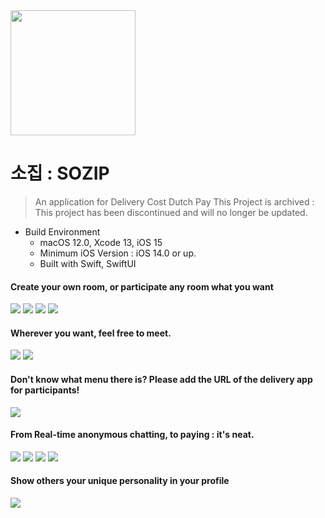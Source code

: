<img src="appstore.png" width=200>

소집 : SOZIP
=====

> An application for Delivery Cost Dutch Pay
> This Project is archived : This project has been discontinued and will no longer be updated.

* Build Environment
  + macOS 12.0, Xcode 13, iOS 15
  + Minimum iOS Version : iOS 14.0 or up.
  + Built with Swift, SwiftUI

#### Create your own room, or participate any room what you want

<img src="0.jpeg">
<img src="1.jpeg">
<img src="2.jpeg">
<img src="10.jpeg">

#### Wherever you want, feel free to meet.

<img src="3.jpeg">
<img src="06.jpeg">

#### Don't know what menu there is? Please add the URL of the delivery app for participants!

<img src="7.jpeg">

#### From Real-time anonymous chatting, to paying : it's neat.

<img src="13.jpeg">
<img src="5.jpeg">
<img src="8.jpeg">
<img src="9.jpeg">

#### Show others your unique personality in your profile

<img src="12.jpeg">
